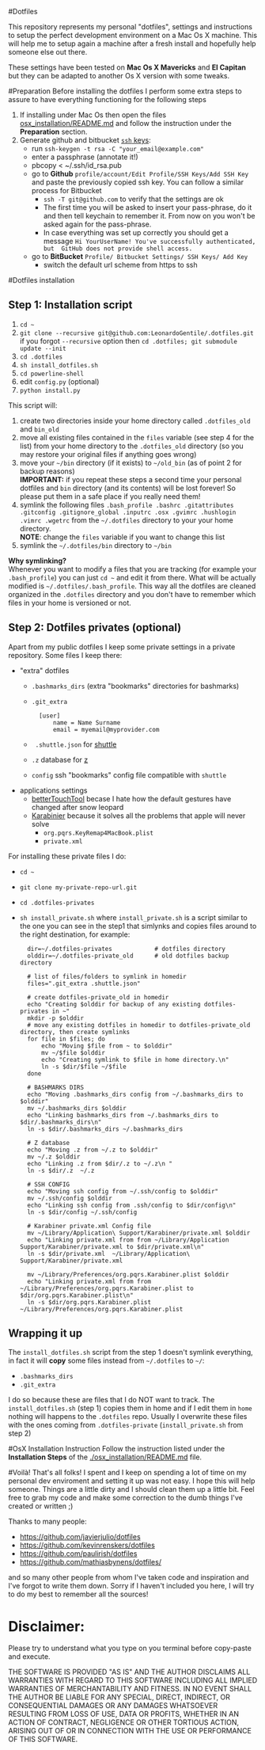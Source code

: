 #Dotfiles

This repository represents my personal "dotfiles", settings and instructions to setup the perfect development environment on a Mac Os X machine. This will help me to setup again a machine after a fresh install and hopefully help someone else out there. 

These settings have been tested on __Mac Os X Mavericks__ and __El Capitan__ but they can be adapted to another Os X version with some tweaks.   

#Preparation 
Before installing the dotfiles I perform some extra steps to assure to have everything functioning for the following steps  

1. If installing under Mac Os then open the files [osx_installation/README.md](./osx_installation/README.md) and follow the instruction under the __Preparation__ section.
2. Generate github and bitbucket [`ssh` keys](https://help.github.com/articles/generating-ssh-keys):  
    - run `ssh-keygen -t rsa -C "your_email@example.com"`    
    - enter a passphrase (annotate it!)  
    - pbcopy < ~/.ssh/id_rsa.pub  
    - go to __Github__  `profile/account/Edit Profile/SSH Keys/Add SSH Key` and paste the previously copied ssh key. You can follow a similar  process for  Bitbucket  
        - `ssh -T git@github.com` to verify that the settings are ok
        - The first time you will be asked to insert your pass-phrase, do it and then tell keychain to remember it. From now on you won't be asked again for the pass-phrase.   
        - In case everything was set up  correctly you should get a message `Hi YourUserName! You've successfully authenticated, but 
        GitHub does not provide shell access.`
    - go to __BitBucket__ `Profile/ Bitbucket Settings/ SSH Keys/ Add Key`
        + switch the default url scheme from https to ssh


#Dotfiles installation 

## Step 1: Installation script

1. `cd ~ `
2. `git clone --recursive git@github.com:LeonardoGentile/.dotfiles.git`   
    if you forgot `--recursive` option then `cd .dotfiles; git submodule update --init`
3. `cd .dotfiles`
4. `sh install_dotfiles.sh`
5. `cd powerline-shell`
6. edit `config.py` (optional)
7. `python install.py`


This script will:  

1. create two directories inside your home directory called `.dotfiles_old` and `bin_old` 
2. move all existing files contained in the  `files` variable (see step 4 for the list) from your home directory to the `.dotfiles_old` directory (so you may restore your original files if anything goes wrong)
3. move your `~/bin` directory (if it exists) to `~/old_bin` (as of point 2 for backup reasons)   
__IMPORTANT:__ if you repeat these steps a second time your personal dotfiles and `bin` directory (and its contents) will be lost forever! So please put them in a safe place if you really need them!
4. symlink the following files `.bash_profile .bashrc .gitattributes .gitconfig .gitignore_global .inputrc .osx .gvimrc .hushlogin .vimrc .wgetrc`
from the `~/.dotfiles` directory to your your home directory.   
__NOTE__: change the `files` variable if you want to change this list
5. symlink the `~/.dotfiles/bin` directory to `~/bin`

__Why symlinking?__  
Whenever you want to modify a files that you are tracking (for example your `.bash_profile`) you can just `cd ~` and edit it from there. What will be actually modified is `~/.dotfiles/.bash_profile`. This way all the dotfiles are cleaned organized in the `.dotfiles` directory and you don't have to remember which files in your home is versioned or not.

## Step 2: Dotfiles privates (optional)
Apart from my public dotfiles I keep some private settings in a private repository.
Some files I keep there: 

 - "extra" dotfiles 
    - `.bashmarks_dirs`  (extra "bookmarks" directories for bashmarks)
    - `.git_extra` 

            [user]
                name = Name Surname
                email = myemail@myprovider.com
    - ` .shuttle.json` for [shuttle](http://fitztrev.github.io/shuttle/)
    - `.z` database for [z](https://github.com/rupa/z)
    - `config` ssh "bookmarks" config file compatible with `shuttle`  
- applications settings 
    + [betterTouchTool](http://www.boastr.net) becase I hate how the default gestures have changed after snow leopard 
    + [Karabinier](https://pqrs.org/osx/karabiner/) because it solves all the problems that apple will never solve 
        + `org.pqrs.KeyRemap4MacBook.plist` 
        + `private.xml`

For installing these private files I do:

- `cd ~`
- `git clone my-private-repo-url.git`
- `cd .dotfiles-privates`
- `sh install_private.sh` where `install_private.sh` is a script similar to the one you can see in the step1 that simlynks and copies files around to the right destination, for example:

        dir=~/.dotfiles-privates            # dotfiles directory
        olddir=~/.dotfiles-private_old      # old dotfiles backup directory
        
        # list of files/folders to symlink in homedir
        files=".git_extra .shuttle.json"
        
        # create dotfiles-private_old in homedir
        echo "Creating $olddir for backup of any existing dotfiles-privates in ~"
        mkdir -p $olddir
        # move any existing dotfiles in homedir to dotfiles-private_old directory, then create symlinks
        for file in $files; do
            echo "Moving $file from ~ to $olddir"
            mv ~/$file $olddir
            echo "Creating symlink to $file in home directory.\n"
            ln -s $dir/$file ~/$file
        done

        # BASHMARKS DIRS
        echo "Moving .bashmarks_dirs config from ~/.bashmarks_dirs to $olddir"
        mv ~/.bashmarks_dirs $olddir
        echo "Linking bashmarks_dirs from ~/.bashmarks_dirs to $dir/.bashmarks_dirs\n"
        ln -s $dir/.bashmarks_dirs ~/.bashmarks_dirs

        # Z database
        echo "Moving .z from ~/.z to $olddir"
        mv ~/.z $olddir
        echo "Linking .z from $dir/.z to ~/.z\n "
        ln -s $dir/.z  ~/.z

        # SSH CONFIG
        echo "Moving ssh config from ~/.ssh/config to $olddir"
        mv ~/.ssh/config $olddir
        echo "Linking ssh config from .ssh/config to $dir/config\n"
        ln -s $dir/config ~/.ssh/config

        # Karabiner private.xml Config file
        mv ~/Library/Application\ Support/Karabiner/private.xml $olddir
        echo "Linking private.xml from from ~/Library/Application Support/Karabiner/private.xml to $dir/private.xml\n"
        ln -s $dir/private.xml  ~/Library/Application\ Support/Karabiner/private.xml
        
        mv ~/Library/Preferences/org.pqrs.Karabiner.plist $olddir
        echo "Linking private.xml from from ~/Library/Preferences/org.pqrs.Karabiner.plist to $dir/org.pqrs.Karabiner.plist\n"
        ln -s $dir/org.pqrs.Karabiner.plist  ~/Library/Preferences/org.pqrs.Karabiner.plist

## Wrapping it up
The `install_dotfiles.sh` script from the step 1 doesn't symlink everything, in fact it will __copy__ some files instead from `~/.dotfiles` to `~/`:

- `.bashmarks_dirs`
- `.git_extra`

I do so because these are files that I do NOT want to track. The `install_dotfiles.sh` (step 1) copies them in home and if I edit them in `home` nothing will happens to the `.dotfiles` repo.  Usually I overwrite these files with the ones coming from `.dotfiles-private` (`install_private.sh` from step 2)

#OsX Installation Instruction
Follow the instruction listed under the __Installation Steps__ of the [./osx_installation/README.md](./osx_installation/README.md) file.

#Voilà!
That's all folks! I spent and I keep on spending a lot of time on my personal dev enviroment and setting it up was not easy. I hope this will help someone. Things are a little dirty and I should clean them up a little bit. Feel free to grab my code and make some correction to the dumb things I've created or written ;)

Thanks to many people:

* https://github.com/javierjulio/dotfiles
*  https://github.com/kevinrenskers/dotfiles
*  https://github.com/paulirish/dotfiles
*  https://github.com/mathiasbynens/dotfiles/

and so many other people from whom I've taken code and inspiration and I've forgot to write them down. Sorry if I haven't included you here, I will try to do my best to remember all the sources!

# Disclaimer:
Please try to understand what you type on you terminal before copy-paste and execute. 

THE SOFTWARE IS PROVIDED "AS IS" AND THE AUTHOR DISCLAIMS ALL WARRANTIES WITH REGARD TO THIS SOFTWARE INCLUDING ALL IMPLIED WARRANTIES OF MERCHANTABILITY AND FITNESS. IN NO EVENT SHALL THE AUTHOR BE LIABLE FOR ANY SPECIAL, DIRECT, INDIRECT, OR CONSEQUENTIAL DAMAGES OR ANY DAMAGES WHATSOEVER RESULTING FROM LOSS OF USE, DATA OR PROFITS, WHETHER IN AN ACTION OF CONTRACT, NEGLIGENCE OR OTHER TORTIOUS ACTION, ARISING OUT OF OR IN CONNECTION WITH THE USE OR PERFORMANCE OF THIS SOFTWARE.

